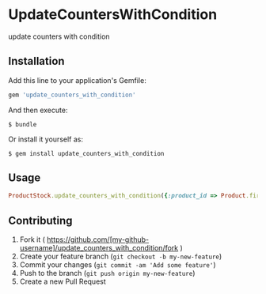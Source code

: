 # UpdateCountersWithCondition

update counters with condition

## Installation

Add this line to your application's Gemfile:

```ruby
gem 'update_counters_with_condition'
```

And then execute:

    $ bundle

Or install it yourself as:

    $ gem install update_counters_with_condition

## Usage

```ruby
ProductStock.update_counters_with_condition({:product_id => Product.first.id, :warehouse_id => Warehouse.first.id}, :quantity => 1)
```

## Contributing

1. Fork it ( https://github.com/[my-github-username]/update_counters_with_condition/fork )
2. Create your feature branch (`git checkout -b my-new-feature`)
3. Commit your changes (`git commit -am 'Add some feature'`)
4. Push to the branch (`git push origin my-new-feature`)
5. Create a new Pull Request
